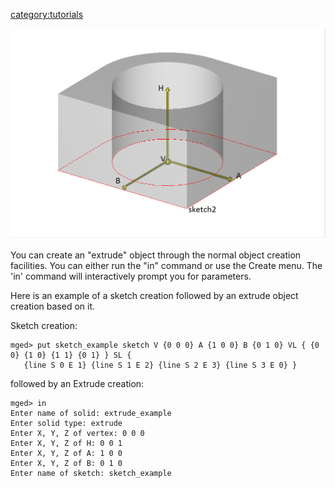 [category:tutorials](category:tutorials.md)

![](img/extrude_example.png)

You can create an "extrude" object through the normal object creation
facilities. You can either run the "in" command or use the Create menu.
The 'in' command will interactively prompt you for parameters.

Here is an example of a sketch creation followed by an extrude object
creation based on it.

Sketch creation:

    mged> put sketch_example sketch V {0 0 0} A {1 0 0} B {0 1 0} VL { {0 0} {1 0} {1 1} {0 1} } SL {
       {line S 0 E 1} {line S 1 E 2} {line S 2 E 3} {line S 3 E 0} }

followed by an Extrude creation:

    mged> in
    Enter name of solid: extrude_example
    Enter solid type: extrude
    Enter X, Y, Z of vertex: 0 0 0
    Enter X, Y, Z of H: 0 0 1
    Enter X, Y, Z of A: 1 0 0
    Enter X, Y, Z of B: 0 1 0
    Enter name of sketch: sketch_example
